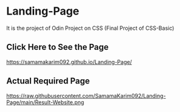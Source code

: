 # Landing-Page
It is the project of Odin Project on CSS (Final Project of CSS-Basic)

## Click Here to See the Page
https://samamakarim092.github.io/Landing-Page/

## Actual Required Page
https://raw.githubusercontent.com/SamamaKarim092/Landing-Page/main/Result-Website.png
